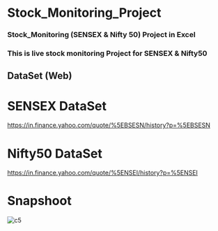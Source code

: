 
# Stock_Monitoring_Project
### Stock_Monitoring (SENSEX &amp;  Nifty 50) Project in Excel
### This is live stock monitoring Project for SENSEX & Nifty50
## DataSet (Web)
# SENSEX DataSet
https://in.finance.yahoo.com/quote/%5EBSESN/history?p=%5EBSESN
# Nifty50 DataSet
https://in.finance.yahoo.com/quote/%5ENSEI/history?p=%5ENSEI
# Snapshoot
![c5](https://user-images.githubusercontent.com/84202477/120889473-00840200-c61b-11eb-8eec-2c16cbe71f56.PNG)
